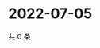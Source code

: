# 2022-07-05

共 0 条

<!-- BEGIN WEIBO -->
<!-- 最后更新时间 Tue Jul 05 2022 11:05:24 GMT+0800 (China Standard Time) -->

<!-- END WEIBO -->
